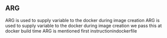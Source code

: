 ## ARG ##
ARG is used to supply variable to the docker during image creation
ARG is used to supply variable to the docker during image creation
we pass this at docker build time
ARG is mentioned first instructionindockerfile